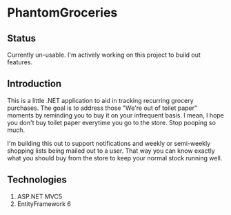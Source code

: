 # PhantomGroceries

## Status

Currently un-usable.  I'm actively working on this project to build
out features.

## Introduction

This is a little .NET application to aid in tracking recurring grocery
purchases.  The goal is to address those "We're out of toilet paper"
moments by reminding you to buy it on your infrequent basis.  I mean,
I hope you don't buy toilet paper everytime you go to the store.  Stop
pooping so much.

I'm building this out to support notifications and weekly or semi-weekly
shopping lists being mailed out to a user.  That way you can know exactly
what you should buy from the store to keep your normal stock running well.

## Technologies

1. ASP.NET MVC5
1. EntityFramework 6
